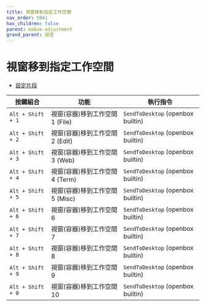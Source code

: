 ```yaml
---
title: 視窗移到指定工作空間
nav_order: 5041
has_children: false
parent: mabox-adjustment
grand_parent: 設定
---
```



# 視窗移到指定工作空間


* [設定片段](https://github.com/samwhelp/mabox-adjustment/tree/main/project/mabox-adjustment-core/mabox-adjustment/asset/overlay/etc/skel/.config/openbox/share/gen/openbox-gen-rc/Section/Keybind/WindowMoveToWorkspace.php#L125-L183)

| 按鍵組合          | 功能     | 執行指令         |
| --------- | -------------------------------------------- | --------------------------------------------------- |
| `Alt + Shift + 1` | 視窗(容器)移到工作空間 1 (File) | `SendToDesktop` (openbox builtin) |
| `Alt + Shift + 2` | 視窗(容器)移到工作空間 2 (Edit) | `SendToDesktop` (openbox builtin) |
| `Alt + Shift + 3` | 視窗(容器)移到工作空間 3 (Web)  | `SendToDesktop` (openbox builtin) |
| `Alt + Shift + 4` | 視窗(容器)移到工作空間 4 (Term) | `SendToDesktop` (openbox builtin) |
| `Alt + Shift + 5` | 視窗(容器)移到工作空間 5 (Misc) | `SendToDesktop` (openbox builtin) |
| `Alt + Shift + 6` | 視窗(容器)移到工作空間 6        | `SendToDesktop` (openbox builtin) |
| `Alt + Shift + 7` | 視窗(容器)移到工作空間 7        | `SendToDesktop` (openbox builtin) |
| `Alt + Shift + 8` | 視窗(容器)移到工作空間 8        | `SendToDesktop` (openbox builtin) |
| `Alt + Shift + 9` | 視窗(容器)移到工作空間 9        | `SendToDesktop` (openbox builtin) |
| `Alt + Shift + 0` | 視窗(容器)移到工作空間 10        | `SendToDesktop` (openbox builtin) |
